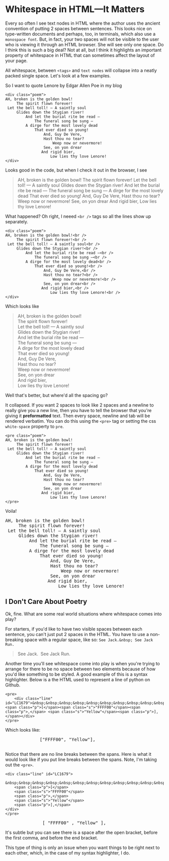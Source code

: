 # Whitespace in HTML&mdash;It Matters

Every so often I see text nodes in HTML where the author uses the ancient convention of putting 2 spaces between sentences. This looks nice on type-written documents and perhaps, too, in terminals, which also use a `monospace font`. But, in fact, your two spaces will not be visible to the user who is viewing it through an HTML browser. She will see only one space. Do I think this is such a big deal? Not at all, but I think it highlights an important property of whitespace in HTML that can sometimes affect the layout of your page.

All whitespace, between `<tags>` and `text nodes` will collapse into a neatly packed single space. Let's look at a few examples.

So I want to quote Lenore by Edgar Allen Poe in my blog

    <div class="poem">
    AH, broken is the golden bowl!
         The spirit flown forever!
     Let the bell toll! — A saintly soul
         Glides down the Stygian river!
             And let the burial rite be read —
                 The funeral song be sung —
             A dirge for the most lovely dead
                 That ever died so young!
                     And, Guy De Vere,
                     Hast thou no tear?
                         Weep now or nevermore!
                     See, on yon drear
                    And rigid bier,
                        Low lies thy love Lenore!
    </div>

Looks good in the code, but when I check it out in the browser, I see

> AH, broken is the golden bowl! The spirit flown forever! Let the bell toll! — A saintly soul Glides down the Stygian river! And let the burial rite be read — The funeral song be sung — A dirge for the most lovely dead That ever died so young! And, Guy De Vere, Hast thou no tear? Weep now or nevermore! See, on yon drear And rigid bier, Low lies thy love Lenore! 

What happened? Oh right, I neeed `<br />` tags so all the lines show up separately.

    <div class="poem">
    AH, broken is the golden bowl!<br />
         The spirit flown forever!<br />
     Let the bell toll! — A saintly soul<br />
         Glides down the Stygian river!<br />
             And let the burial rite be read —<br />
                 The funeral song be sung —<br />
             A dirge for the most lovely dead<br />
                 That ever died so young!<br />
                     And, Guy De Vere,<br />
                     Hast thou no tear?<br />
                         Weep now or nevermore!<br />
                     See, on yon drear<br />
                    And rigid bier,<br />
                        Low lies thy love Lenore!<br />
    </div>

Which looks like

>AH, broken is the golden bowl!<br />
>     The spirit flown forever!<br />
> Let the bell toll! — A saintly soul<br />
>     Glides down the Stygian river!<br />
>         And let the burial rite be read —<br />
>             The funeral song be sung —<br />
>         A dirge for the most lovely dead<br />
>             That ever died so young!<br />
>                 And, Guy De Vere,<br />
>                 Hast thou no tear?<br />
>                     Weep now or nevermore!<br />
>                 See, on yon drear<br />
>                And rigid bier,<br />
>                    Low lies thy love Lenore!<br />

Well that's better, but where'd all the spacing go?

It collapsed. If you want 2 spaces to look like 2 spaces and a newline to really give you a new line, then you have to tell the browser that you're giving it **preformatted** text. Then every space, newline and tab will be rendered verbatim. You can do this using the `<pre>` tag or setting the css `white-space` property to `pre`.

    <pre class="poem">
    AH, broken is the golden bowl!
         The spirit flown forever!
     Let the bell toll! — A saintly soul
         Glides down the Stygian river!
             And let the burial rite be read —
                 The funeral song be sung —
             A dirge for the most lovely dead
                 That ever died so young!
                     And, Guy De Vere,
                     Hast thou no tear?
                         Weep now or nevermore!
                     See, on yon drear
                    And rigid bier,
                        Low lies thy love Lenore!
    </pre>

Voila!

<pre>
AH, broken is the golden bowl!
     The spirit flown forever!
 Let the bell toll! — A saintly soul
     Glides down the Stygian river!
         And let the burial rite be read —
             The funeral song be sung —
         A dirge for the most lovely dead
             That ever died so young!
                 And, Guy De Vere,
                 Hast thou no tear?
                     Weep now or nevermore!
                 See, on yon drear
                And rigid bier,
                    Low lies thy love Lenore!
</pre>

## I Don't Care About Poetry

Ok, fine. What are some real world situations where whitespace comes into play?

For starters, if you'd like to have two visible spaces between each sentence, you can't just put 2 spaces in the HTML. You have to use a non-breaking space with a regular space, like so: `See Jack.&nbsp; See Jack Run.`

> See Jack.&nbsp; See Jack Run.

Another time you'll see whitespace come into play is when you're trying to arrange for there to be no space between two elements because of how you'd like something to be styled. A good example of this is a syntax highlighter. Below is a the HTML used to represent a line of python on Github.

    <pre>
        <div class="line" id="LC1679">&nbsp;&nbsp;&nbsp;&nbsp;&nbsp;&nbsp;&nbsp;&nbsp;&nbsp;&nbsp;&nbsp;&nbsp;&nbsp;<span class="p">[</span><span class="s">"FFFF00"</span><span class="p">,</span> <span class="s">"Yellow"</span><span class="p">],</span></div>
    </pre>

Which looks like:
<pre>
<div class="line" id="LC1679">&nbsp;&nbsp;&nbsp;&nbsp;&nbsp;&nbsp;&nbsp;&nbsp;&nbsp;&nbsp;&nbsp;&nbsp;&nbsp;<span class="p">[</span><span class="s">"FFFF00"</span><span class="p">,</span> <span class="s">"Yellow"</span><span class="p">],</span></div>
</pre>

Notice that there are no line breaks between the spans. Here is what it would look like if you put line breaks between the spans. Note, I'm taking out the `<pre>`.

    <div class="line" id="LC1679">
        &nbsp;&nbsp;&nbsp;&nbsp;&nbsp;&nbsp;&nbsp;&nbsp;&nbsp;&nbsp;&nbsp;&nbsp;&nbsp;
        <span class="p">[</span>
        <span class="s">"FFFF00"</span>
        <span class="p">,</span>
        <span class="s">"Yellow"</span>
        <span class="p">],</span>
    </div>
    </pre>

<div style="font-family:monospace;">
&nbsp;&nbsp;&nbsp;&nbsp;&nbsp;&nbsp;&nbsp;&nbsp;&nbsp;&nbsp;&nbsp;&nbsp;&nbsp;
<span class="p">[</span>
<span class="s">"FFFF00"</span>
<span class="p">,</span>
<span class="s">"Yellow"</span>
<span class="p">],</span>
</div>

It's subtle but you can see there is a space after the open bracket, before the first comma, and before the end bracket.

This type of thing is only an issue when you want things to be right next to each other, which, in the case of my syntax highlighter, I do.
